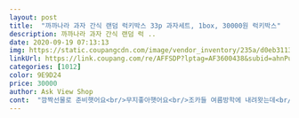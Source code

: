 ```yaml
---
layout: post 
title:  "까까나라 과자 간식 랜덤 럭키박스 33p 과자세트, 1box, 30000원 럭키박스" 
description: 까까나라 과자 간식 랜덤 럭 ..
date: 2020-09-19 07:13:13 
img: https://static.coupangcdn.com/image/vendor_inventory/235a/d0eb3113620baf1330b7722a7ac0d4b7c021e6084e784e0fdaeaf39221dc.jpg 
linkUrl: https://link.coupang.com/re/AFFSDP?lptag=AF3600438&subid=ahnPublicAsk&pageKey=1544288728&itemId=2644143495&vendorItemId=70634960234&traceid=V0-113-5f0d30679d48089d 
categories: [1012] 
color: 9E9D24 
price: 30000 
author: Ask View Shop 
cont:  "깜짝선물로 준비햇어요<br/>무지좋아햇어요<br/>조카들 여름방학에 내려왓는데<br/>" 
---
```

